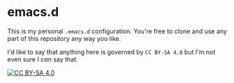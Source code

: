 # emacs.d

This is my personal `.emacs.d` configuration. You're free to clone and
use any part of this repository any way you like.

I'd like to say that anything here is governed by `CC BY-SA 4.0` but I'm not
even sure I _can_ say that.

[![CC BY-SA 4.0](https://i.creativecommons.org/l/by-sa/4.0/88x31.png)](http://creativecommons.org/licenses/by-sa/4.0/)